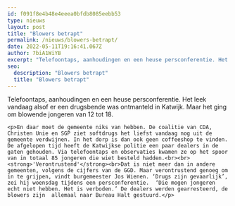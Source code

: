 ```yaml
---
id: f091f8e4b48e4eeea0bfdb8085eebb53
type: nieuws
layout: post
title: "Blowers betrapt"
permalink: /nieuws/blowers-betrapt/
date: 2022-05-11T19:16:41.067Z
author: 7biA1WiYB
excerpt: "Telefoontaps, aanhoudingen en een heuse persconferentie. Het leek vandaag alsof er een drugsbende was ontmanteld in Katwijk. Maar het ging om blowende jongeren van 12 tot 18.  "
seo:
  description: "Blowers betrapt"
  title: "Blowers betrapt"
---
```

Telefoontaps, aanhoudingen en een heuse persconferentie. Het leek vandaag alsof er een drugsbende was ontmanteld in Katwijk. Maar het ging om blowende jongeren van 12 tot 18.  

    <p>En daar moet de gemeente niks van hebben. De coalitie van CDA, Christen Unie en SGP ziet softdrugs het liefst vandaag nog uit de gemeente verdwijnen. In het dorp is dan ook geen coffeeshop te vinden. De afgelopen tijd heeft de Katwijkse politie een paar dealers in de gaten gehouden. Via telefoontaps en observaties kwamen ze op het spoor van in totaal 85 jongeren die wiet besteld hadden.<br><br><strong>'Verontrustend'</strong><br>Dat is niet meer dan in andere gemeenten, volgens de cijfers van de GGD. Maar verontrustend genoeg om in te grijpen, vindt burgemeester Jos Wienen. ‘Drugs zijn gevaarlijk’, zei hij woensdag tijdens een persconferentie.  ‘Die mogen jongeren echt niet hebben. Het is verboden.’ De dealers werden gearresteerd, de blowers zijn  allemaal naar Bureau Halt gestuurd.</p>
<p> </p>  
